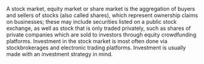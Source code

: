 A stock market, equity market or share market is the aggregation of buyers and sellers of stocks (also called shares), which represent ownership claims on businesses;
these may include securities listed on a public stock exchange, as well as stock that is only traded privately,
such as shares of private companies which are sold to investors through equity crowdfunding platforms.
Investment in the stock market is most often done via stockbrokerages and electronic trading platforms.
Investment is usually made with an investment strategy in mind.
